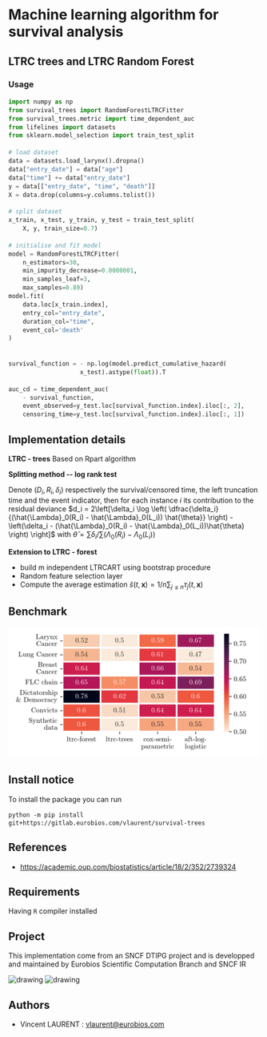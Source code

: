# Machine learning algorithm for survival analysis

## LTRC trees and LTRC Random Forest

### Usage

```python
import numpy as np
from survival_trees import RandomForestLTRCFitter
from survival_trees.metric import time_dependent_auc
from lifelines import datasets
from sklearn.model_selection import train_test_split

# load dataset
data = datasets.load_larynx().dropna()
data["entry_date"] = data["age"]
data["time"] += data["entry_date"]
y = data[["entry_date", "time", "death"]]
X = data.drop(columns=y.columns.tolist())

# split dataset    
x_train, x_test, y_train, y_test = train_test_split(
    X, y, train_size=0.7)

# initialise and fit model    
model = RandomForestLTRCFitter(
    n_estimators=30,
    min_impurity_decrease=0.0000001,
    min_samples_leaf=3,
    max_samples=0.89)
model.fit(
    data.loc[x_train.index],
    entry_col="entry_date",
    duration_col="time",
    event_col='death'
)


survival_function = - np.log(model.predict_cumulative_hazard(
                    x_test).astype(float)).T

auc_cd = time_dependent_auc(
    - survival_function, 
    event_observed=y_test.loc[survival_function.index].iloc[:, 2],
    censoring_time=y_test.loc[survival_function.index].iloc[:, 1])

```

## Implementation details

**LTRC - trees** Based on Rpart algorithm

**Splitting method -- log rank test**

Denote $(D_i, R_i, \delta_i)$ respectively the survival/censored time, the left truncation time and the event indicator,
then for each instance $i$ its contribution to the residual deviance $d_i = 2\left[\delta_i \log \left( \dfrac{\delta_i}{(\hat{\Lambda}_0(R_i) - \hat{\Lambda}_0(L_i)) \hat{\theta}} \right) - \left(\delta_i - (\hat{\Lambda}_0(R_i) - \hat{\Lambda}_0(L_i))\hat{\theta} \right) \right]$ with $\hat{\theta} = \sum \delta_i / \sum (\Lambda_0(R_i) - \Lambda_0(L_i))$

**Extension to LTRC - forest**

- build m independent LTRCART using bootstrap procedure
- Random feature selection layer
- Compute the average estimation $\hat{s}(t, \textbf{x}) = 1/n\sum_{j \leqslant n} \tau_j(t, \textbf{x})$

## Benchmark

![benchmark](public/benchmark.png)

## Install notice

To install the package you can run

    python -m pip install git+https://gitlab.eurobios.com/vlaurent/survival-trees

## References

* https://academic.oup.com/biostatistics/article/18/2/352/2739324

## Requirements

Having `R` compiler installed

## Project

This implementation come from an SNCF DTIPG project and is developped and maintained by Eurobios Scientific Computation
Branch and SNCF IR

<img src="https://www.sncf.com/themes/contrib/sncf_theme/images/logo-sncf.svg?v=3102549095" alt="drawing" width="100"/>

<img src="https://www.mews-partners.com/wp-content/uploads/2021/09/Eurobios-Mews-Labs-logo-768x274.png.webp" alt="drawing" width="175"/>

## Authors

- Vincent LAURENT : vlaurent@eurobios.com
